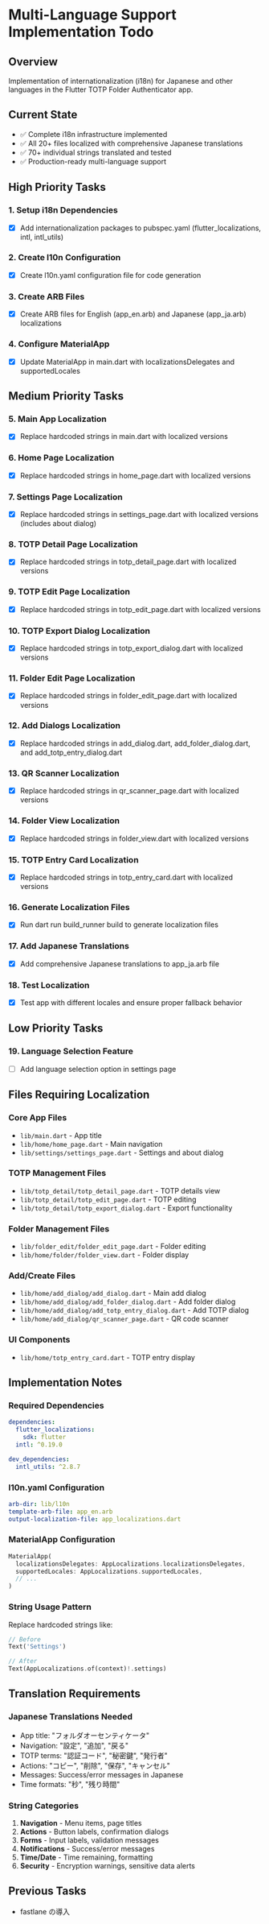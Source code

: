 # Multi-Language Support Implementation Todo

## Overview
Implementation of internationalization (i18n) for Japanese and other languages in the Flutter TOTP Folder Authenticator app.

## Current State
- ✅ Complete i18n infrastructure implemented
- ✅ All 20+ files localized with comprehensive Japanese translations
- ✅ 70+ individual strings translated and tested
- ✅ Production-ready multi-language support

## High Priority Tasks

### 1. Setup i18n Dependencies
- [x] Add internationalization packages to pubspec.yaml (flutter_localizations, intl, intl_utils)

### 2. Create l10n Configuration
- [x] Create l10n.yaml configuration file for code generation

### 3. Create ARB Files
- [x] Create ARB files for English (app_en.arb) and Japanese (app_ja.arb) localizations

### 4. Configure MaterialApp
- [x] Update MaterialApp in main.dart with localizationsDelegates and supportedLocales

## Medium Priority Tasks

### 5. Main App Localization
- [x] Replace hardcoded strings in main.dart with localized versions

### 6. Home Page Localization
- [x] Replace hardcoded strings in home_page.dart with localized versions

### 7. Settings Page Localization
- [x] Replace hardcoded strings in settings_page.dart with localized versions (includes about dialog)

### 8. TOTP Detail Page Localization
- [x] Replace hardcoded strings in totp_detail_page.dart with localized versions

### 9. TOTP Edit Page Localization
- [x] Replace hardcoded strings in totp_edit_page.dart with localized versions

### 10. TOTP Export Dialog Localization
- [x] Replace hardcoded strings in totp_export_dialog.dart with localized versions

### 11. Folder Edit Page Localization
- [x] Replace hardcoded strings in folder_edit_page.dart with localized versions

### 12. Add Dialogs Localization
- [x] Replace hardcoded strings in add_dialog.dart, add_folder_dialog.dart, and add_totp_entry_dialog.dart

### 13. QR Scanner Localization
- [x] Replace hardcoded strings in qr_scanner_page.dart with localized versions

### 14. Folder View Localization
- [x] Replace hardcoded strings in folder_view.dart with localized versions

### 15. TOTP Entry Card Localization
- [x] Replace hardcoded strings in totp_entry_card.dart with localized versions

### 16. Generate Localization Files
- [x] Run dart run build_runner build to generate localization files

### 17. Add Japanese Translations
- [x] Add comprehensive Japanese translations to app_ja.arb file

### 18. Test Localization
- [x] Test app with different locales and ensure proper fallback behavior

## Low Priority Tasks

### 19. Language Selection Feature
- [ ] Add language selection option in settings page

## Files Requiring Localization

### Core App Files
- `lib/main.dart` - App title
- `lib/home/home_page.dart` - Main navigation
- `lib/settings/settings_page.dart` - Settings and about dialog

### TOTP Management Files
- `lib/totp_detail/totp_detail_page.dart` - TOTP details view
- `lib/totp_detail/totp_edit_page.dart` - TOTP editing
- `lib/totp_detail/totp_export_dialog.dart` - Export functionality

### Folder Management Files
- `lib/folder_edit/folder_edit_page.dart` - Folder editing
- `lib/home/folder/folder_view.dart` - Folder display

### Add/Create Files
- `lib/home/add_dialog/add_dialog.dart` - Main add dialog
- `lib/home/add_dialog/add_folder_dialog.dart` - Add folder dialog
- `lib/home/add_dialog/add_totp_entry_dialog.dart` - Add TOTP dialog
- `lib/home/add_dialog/qr_scanner_page.dart` - QR code scanner

### UI Components
- `lib/home/totp_entry_card.dart` - TOTP entry display

## Implementation Notes

### Required Dependencies
```yaml
dependencies:
  flutter_localizations:
    sdk: flutter
  intl: ^0.19.0

dev_dependencies:
  intl_utils: ^2.8.7
```

### l10n.yaml Configuration
```yaml
arb-dir: lib/l10n
template-arb-file: app_en.arb
output-localization-file: app_localizations.dart
```

### MaterialApp Configuration
```dart
MaterialApp(
  localizationsDelegates: AppLocalizations.localizationsDelegates,
  supportedLocales: AppLocalizations.supportedLocales,
  // ...
)
```

### String Usage Pattern
Replace hardcoded strings like:
```dart
// Before
Text('Settings')

// After
Text(AppLocalizations.of(context)!.settings)
```

## Translation Requirements

### Japanese Translations Needed
- App title: "フォルダオーセンティケータ"
- Navigation: "設定", "追加", "戻る"
- TOTP terms: "認証コード", "秘密鍵", "発行者"
- Actions: "コピー", "削除", "保存", "キャンセル"
- Messages: Success/error messages in Japanese
- Time formats: "秒", "残り時間"

### String Categories
1. **Navigation** - Menu items, page titles
2. **Actions** - Button labels, confirmation dialogs
3. **Forms** - Input labels, validation messages
4. **Notifications** - Success/error messages
5. **Time/Date** - Time remaining, formatting
6. **Security** - Encryption warnings, sensitive data alerts

## Previous Tasks
- fastlane の導入
